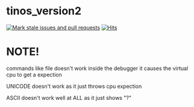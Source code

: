 # tinos_version2
[![Mark stale issues and pull requests](https://github.com/tinteeam/tinos_version2/actions/workflows/stale.yml/badge.svg?branch=master)](https://github.com/tinteeam/tinos_version2/actions/workflows/stale.yml)
[![Hits](https://hits.seeyoufarm.com/api/count/incr/badge.svg?url=https%3A%2F%2Fgithub.com%2Ftinteeam%2Ftinos_version2&count_bg=%23477D1D&title_bg=%23E8BE00&icon=&icon_color=%23E7E7E7&title=visits&edge_flat=false)](https://hits.seeyoufarm.com)
# NOTE!
commands like file doesn't work inside the debugger it causes the virtual cpu to get a expection

UNICODE doesn't work as it just throws cpu expection

ASCII doesn't work well at ALL as it just shows "?"
